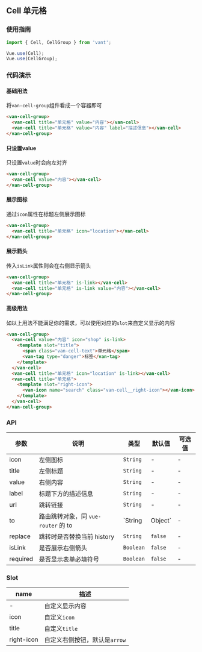 ## Cell 单元格

### 使用指南
``` javascript
import { Cell, CellGroup } from 'vant';

Vue.use(Cell);
Vue.use(CellGroup);
```

### 代码演示

#### 基础用法

将`van-cell-group`组件看成一个容器即可

```html
<van-cell-group>
  <van-cell title="单元格" value="内容"></van-cell>
  <van-cell title="单元格" value="内容" label="描述信息"></van-cell>
</van-cell-group>
```

#### 只设置value
只设置`value`时会向左对齐

```html
<van-cell-group>
  <van-cell value="内容"></van-cell>
</van-cell-group>
```

#### 展示图标
通过`icon`属性在标题左侧展示图标

```html
<van-cell-group>
  <van-cell title="单元格" icon="location"></van-cell>
</van-cell-group>
```


#### 展示箭头
传入`isLink`属性则会在右侧显示箭头

```html
<van-cell-group>
  <van-cell title="单元格" is-link></van-cell>
  <van-cell title="单元格" is-link value="内容"></van-cell>
</van-cell-group>
```

#### 高级用法
如以上用法不能满足你的需求，可以使用对应的`slot`来自定义显示的内容

```html
<van-cell-group>
  <van-cell value="内容" icon="shop" is-link>
    <template slot="title">
      <span class="van-cell-text">单元格</span>
      <van-tag type="danger">标签</van-tag>
    </template>
  </van-cell>
  <van-cell title="单元格" icon="location" is-link></van-cell>
  <van-cell title="单元格">
    <template slot="right-icon">
      <van-icon name="search" class="van-cell__right-icon"></van-icon>
    </template>
  </van-cell>
</van-cell-group>
```

### API

| 参数 | 说明 | 类型 | 默认值 | 可选值 |
|-----------|-----------|-----------|-------------|-------------|
| icon | 左侧图标 | `String` | - | - |
| title | 左侧标题 | `String` | - | - |
| value | 右侧内容 | `String` | - | - |
| label | 标题下方的描述信息 | `String` | - | - |
| url | 跳转链接 | `String` | - | - |
| to | 路由跳转对象，同 `vue-router` 的 to | `String | Object` | - | - |
| replace | 跳转时是否替换当前 history | `String` | `false` | - |
| isLink | 是否展示右侧箭头 | `Boolean` | `false` | - |
| required | 是否显示表单必填符号 | `Boolean` | `false` | - |

### Slot

| name | 描述 |
|-----------|-----------|
| - | 自定义显示内容 |
| icon | 自定义`icon` |
| title | 自定义`title` |
| right-icon | 自定义右侧按钮，默认是`arrow` |
